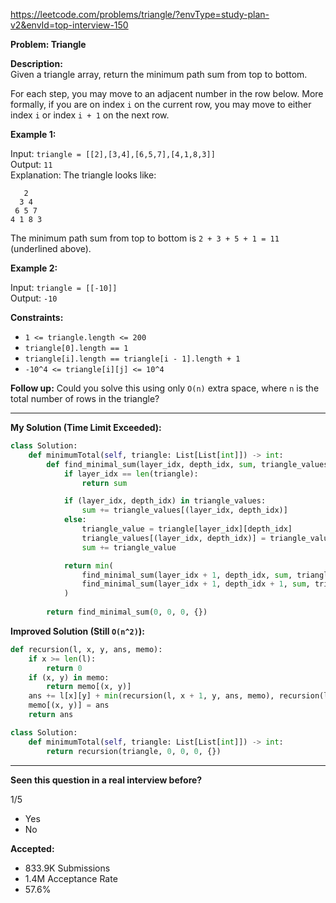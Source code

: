 https://leetcode.com/problems/triangle/?envType=study-plan-v2&envId=top-interview-150

**Problem: Triangle**

**Description:**  
Given a triangle array, return the minimum path sum from top to bottom.

For each step, you may move to an adjacent number in the row below. More formally, if you are on index `i` on the current row, you may move to either index `i` or index `i + 1` on the next row.

**Example 1:**

Input: `triangle = [[2],[3,4],[6,5,7],[4,1,8,3]]`  
Output: `11`  
Explanation: The triangle looks like:
```
   2
  3 4
 6 5 7
4 1 8 3
```
The minimum path sum from top to bottom is `2 + 3 + 5 + 1 = 11` (underlined above).

**Example 2:**

Input: `triangle = [[-10]]`  
Output: `-10`

**Constraints:**

- `1 <= triangle.length <= 200`
- `triangle[0].length == 1`
- `triangle[i].length == triangle[i - 1].length + 1`
- `-10^4 <= triangle[i][j] <= 10^4`

**Follow up:** Could you solve this using only `O(n)` extra space, where `n` is the total number of rows in the triangle?

---

**My Solution (Time Limit Exceeded):**

```python
class Solution:
    def minimumTotal(self, triangle: List[List[int]]) -> int:
        def find_minimal_sum(layer_idx, depth_idx, sum, triangle_values):
            if layer_idx == len(triangle):
                return sum

            if (layer_idx, depth_idx) in triangle_values:
                sum += triangle_values[(layer_idx, depth_idx)]
            else:
                triangle_value = triangle[layer_idx][depth_idx]
                triangle_values[(layer_idx, depth_idx)] = triangle_value
                sum += triangle_value

            return min(
                find_minimal_sum(layer_idx + 1, depth_idx, sum, triangle_values), 
                find_minimal_sum(layer_idx + 1, depth_idx + 1, sum, triangle_values)
            )
        
        return find_minimal_sum(0, 0, 0, {})
```

**Improved Solution (Still `O(n^2)`):**

```python
def recursion(l, x, y, ans, memo):
    if x >= len(l):
        return 0
    if (x, y) in memo:
        return memo[(x, y)]
    ans += l[x][y] + min(recursion(l, x + 1, y, ans, memo), recursion(l, x + 1, y + 1, ans, memo))
    memo[(x, y)] = ans
    return ans

class Solution:
    def minimumTotal(self, triangle: List[List[int]]) -> int:
        return recursion(triangle, 0, 0, 0, {})
```

---

**Seen this question in a real interview before?**

1/5  
- Yes  
- No

**Accepted:**  
- 833.9K Submissions  
- 1.4M Acceptance Rate  
- 57.6%
